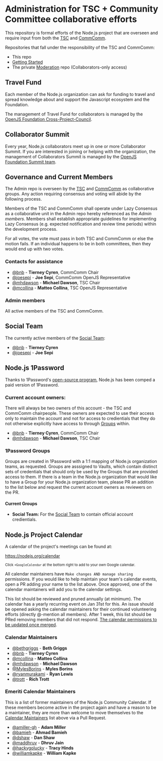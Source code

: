 # Administration for TSC + Community Committee collaborative efforts
This repository is formal efforts of the Node.js project that are overseen and require input from both the [TSC](https://github.com/nodejs/TSC) and [CommComm](https://github.com/nodejs/community-committee).

Repositories that fall under the responsibility of the TSC and CommComm:

- This repo
- [Getting Started](https://github.com/nodejs/getting-started)
- The private [Moderation](https://github.com/nodejs/moderation) repo (Collaborators-only access)

## Travel Fund

Each member of the Node.js organization can ask for funding to travel and spread knowledge about and support the Javascript ecosystem and the Foundation.

The management of Travel Fund for collaborators is managed by the [OpenJS
Foundation Cross-Project-Council](https://github.com/openjs-foundation/cross-project-council/blob/master/project-resources/MEMBER_TRAVEL_FUND.md).

## Collaborator Summit

Every year, Node.js collaborators meet up in one or more Collaborator
Summit. If you are interested in joining or helping with the
organization, the management of Collaborators Summit is managed by the [OpenJS
Foundation Summit team](https://github.com/openjs-foundation/summit).

## Governance and Current Members

The Admin repo is overseen by the [TSC](https://github.com/nodejs/TSC) and [CommComm](https://github.com/nodejs/community-committee) as collaborative groups. Any action requiring consensus and voting will abide by the following process.

Members of the TSC and CommComm shall operate under Lazy Consensus as a collaborative unit in the Admin repo hereby referenced as the *Admin members*. Members shall establish appropriate guidelines for implementing Lazy Consensus (e.g. expected notification and review time periods) within the development process.

For all votes, the vote must pass in both TSC and CommComm or else the motion fails. If an individual happens to be in both committees, then they would end up with two votes.

### Contacts for assistance
- [@bnb](https://github.com/bnb) - **Tierney Cyren**, CommComm Chair
- [@joesepi](https://github.com/joesepi) - **Joe Sepi**, CommComm OpenJS Representative
- [@mhdawson](https://github.com/mhdawson) - **Michael Dawson**, TSC Chair
- [@mcollina](https://github.com/mcollina) - **Matteo Collina**, TSC OpenJS Representative

### Admin members
All active members of the TSC and CommComm.

## Social Team

The currently active members of the [Social Team](./social-team.md):

- [@bnb](https://github.com/bnb) - **Tierney Cyren**
- [@joesepi](https://github.com/joesepi) - **Joe Sepi**

## Node.js 1Password

Thanks to 1Password's [open-source program](https://github.com/1Password/1password-teams-open-source), Node.js has been comped a paid version of 1Password.

### Current account owners:
There will always be two owners of this account - the TSC and CommComm chairpeople. These owners are expected to use their access only to maintain the account and not for access to credientials that they do not otherwise explicitly have access to through [Groups](#1password-groups) within.

- [@bnb](https://github.com/bnb) - **Tierney Cyren**, CommComm Chair
- [@mhdawson](https://github.com/mhdawson) - **Michael Dawson**, TSC Chair

### 1Password Groups

Groups are created in 1Password with a 1:1 mapping of Node.js organization teams, as requested. Groups are asssigned to Vaults, which contain distinct sets of credentials that should only be used by the Groups that are provided access to them. If there is a team in the Node.js organization that would like to have a Group for your Node.js organization team, please PR an addition to the list below and request the current account owners as reviewers on the PR.

#### Current Groups

- **Social Team:** For the [Social Team](#social-team) to contain official account credientials.

## Node.js Project Calendar

A calendar of the project's meetings can be found at:

https://nodejs.org/calendar

<sup>Click `+GoogleCalendar` at the bottom right to add to your own Google calendar.</sup>

All calendar maintainers have `Make changes AND manage sharing` permissions. If you would like to help maintain your team's calendar events, open a PR adding your name to the list above. Once approved, one of the calendar maintainers will add you to the calendar settings.

This list should be reviewed and pruned annually (at minimum). The calendar has a yearly recurring event on Jan 31st for this. An issue should be opened asking the calendar maintainers for their continued volunteering efforts (directly @-mention all members). After 1 week, this list should be PRed removing members that did not respond. [The calendar permissions to be updated once merged](https://support.google.com/a/answer/117596?hl=en).

### Calendar Maintainers

<!-- sorted by GitHub handle -->
- [@bethgriggs](https://github.com/bethgriggs) - **Beth Griggs**
- [@bnb](https://github.com/bnb) - **Tierney Cyren**
- [@mcollina](https://github.com/mcollina) - **Matteo Collina**
- [@mhdawson](https://github.com/mhdawson) - **Michael Dawson**
- [@MylesBorins](https://github.com/MylesBorins) - **Myles Borins**
- [@ryanmurakami](https://github.com/ryanmurakami) - **Ryan Lewis**
- [@trott](https://github.com/trott) - **Rich Trott**

### Emeriti Calendar Maintainers

This is a list of former maintainers of the Node.js Community Calendar. If these members become active in the project again and have a reason to be a maintainer, they are more than welcome to move themselves to the [Calendar Maintainers](#calendar-maintainers) list above via a Pull Request.

- [@amiller-gh](https://github.com/amiller-gh) - **Adam Miller**
- [@bamieh](https://github.com/bamieh) - **Ahmad Bamieh**
- [@dshaw](https://github.com/dshaw) - **Dan Shaw**
- [@maddhruv](https://github.com/maddhruv) - **Dhruv Jain**
- [@hackygolucky](https://github.com/hackygolucky) - **Tracy Hinds**
- [@williamkapke](https://github.com/williamkapke) - **William Kapke**

